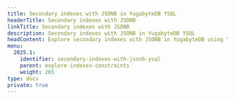 ```yaml
---
title: Secondary indexes with JSONB in YugabyteDB YSQL
headerTitle: Secondary indexes with JSONB
linkTitle: Secondary indexes with JSONB
description: Secondary indexes with JSONB in YugabyteDB YSQL
headContent: Explore secondary indexes with JSONB in YugabyteDB using YSQL
menu:
  2025.1:
    identifier: secondary-indexes-with-jsonb-ysql
    parent: explore-indexes-constraints
    weight: 265
type: docs
private: true
---
```

<!-- Page DISABLED for lack of content -->
